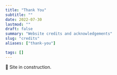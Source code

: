 ```yaml
---
title: "Thank You"
subtitle: ""
date: 2022-07-30
lastmod: ""
draft: false
summary: "Website credits and acknowledgements"
slug: "credits"
aliases: ["thank-you"]

tags: []
---
```


🚧 Site in construction.
